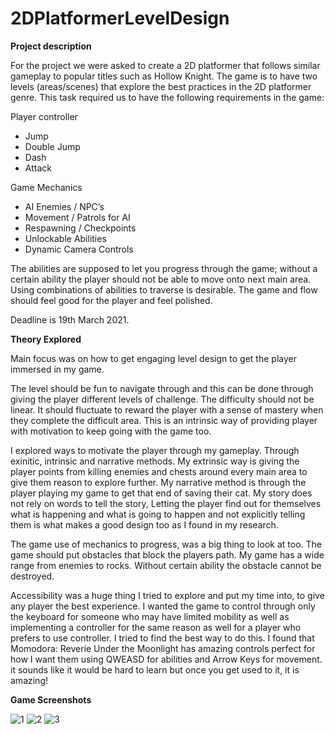 # 2DPlatformerLevelDesign

**Project description**

For the project we were asked to create a 2D platformer that follows similar gameplay to popular titles such as Hollow Knight. The game is to have two levels (areas/scenes) that explore the best practices in the 2D platformer genre. This task required us to have the following requirements in the game:

Player controller
- Jump
- Double Jump
- Dash
- Attack

Game Mechanics
- AI Enemies / NPC’s
- Movement / Patrols for AI
- Respawning / Checkpoints
- Unlockable Abilities
- Dynamic Camera Controls

The abilities are supposed to let you progress through the game; without a certain ability the player should not be able to move onto next main area.
Using combinations of abilities to traverse is desirable. The game and flow should feel good for the player and feel polished.

Deadline is 19th March 2021.


**Theory Explored**

Main focus was on how to get engaging level design to get the player immersed in my game.

The level should be fun to navigate through and this can be done through giving the player different levels of challenge. The difficulty should not be linear. It should fluctuate to reward the player with a sense of mastery when they complete the difficult area. This is an intrinsic way of providing player with motivation to keep going with the game too. 

I explored ways to motivate the player through my gameplay. Through exinitic, intrinsic and narrative methods. My extrinsic way is giving the player points from killing enemies and chests around every main area to give them reason to explore further.
My narrative method is through the player playing my game to get that end of saving their cat. My story does not rely on words to tell the story, Letting the player find out for themselves what is happening and what is going to happen and not explicitly telling them is what makes a good design too as I found in my research. 

The game use of mechanics to progress, was a big thing to look at too. The game should put obstacles that block the players path. My game has a wide range from enemies to rocks. Without certain ability the obstacle cannot be destroyed. 

Accessibility was a huge thing I tried to explore and put my time into, to give any player the best experience. I wanted the game to control through only the keyboard for someone who may have limited mobility as well as implementing a controller for the same reason as well for a player who prefers to use controller. I tried to find the best way to do this. I found that Momodora: Reverie Under the Moonlight has amazing controls perfect for how I want them using QWEASD for abilities and Arrow Keys for movement. it sounds like it would be hard to learn but once you get used to it, it is amazing!


**Game Screenshots**

![1](https://user-images.githubusercontent.com/80798877/111401914-235ce500-86c2-11eb-9912-2f2c44bc7356.PNG)
![2](https://user-images.githubusercontent.com/80798877/111403727-679db480-86c5-11eb-801d-d870b630c67f.PNG)
![3](https://user-images.githubusercontent.com/80798877/111403729-68364b00-86c5-11eb-90a7-188c7e489ea5.PNG)

